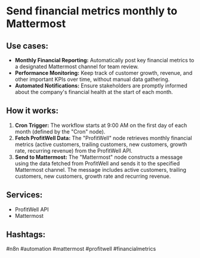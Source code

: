 # Send financial metrics monthly to Mattermost

## Use cases:

*   **Monthly Financial Reporting:** Automatically post key financial metrics to a designated Mattermost channel for team review.
*   **Performance Monitoring:** Keep track of customer growth, revenue, and other important KPIs over time, without manual data gathering.
*   **Automated Notifications:** Ensure stakeholders are promptly informed about the company's financial health at the start of each month.

## How it works:

1.  **Cron Trigger:** The workflow starts at 9:00 AM on the first day of each month (defined by the "Cron" node).
2.  **Fetch ProfitWell Data:** The "ProfitWell" node retrieves monthly financial metrics (active customers, trailing customers, new customers, growth rate, recurring revenue) from the ProfitWell API.
3.  **Send to Mattermost:** The "Mattermost" node constructs a message using the data fetched from ProfitWell and sends it to the specified Mattermost channel.  The message includes active customers, trailing customers, new customers, growth rate and recurring revenue.

## Services:

*   ProfitWell API
*   Mattermost

## Hashtags:

#n8n #automation #mattermost #profitwell #financialmetrics

